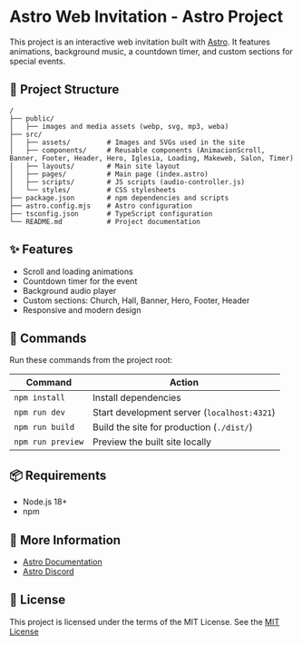 

# Astro Web Invitation - Astro Project

This project is an interactive web invitation built with [Astro](https://astro.build/). It features animations, background music, a countdown timer, and custom sections for special events.

## 🚀 Project Structure

```
/
├── public/
│   ├── images and media assets (webp, svg, mp3, weba)
├── src/
│   ├── assets/         # Images and SVGs used in the site
│   ├── components/     # Reusable components (AnimacionScroll, Banner, Footer, Header, Hero, Iglesia, Loading, Makeweb, Salon, Timer)
│   ├── layouts/        # Main site layout
│   ├── pages/          # Main page (index.astro)
│   ├── scripts/        # JS scripts (audio-controller.js)
│   └── styles/         # CSS stylesheets
├── package.json        # npm dependencies and scripts
├── astro.config.mjs    # Astro configuration
├── tsconfig.json       # TypeScript configuration
└── README.md           # Project documentation
```

## ✨ Features

- Scroll and loading animations
- Countdown timer for the event
- Background audio player
- Custom sections: Church, Hall, Banner, Hero, Footer, Header
- Responsive and modern design

## 🧞 Commands

Run these commands from the project root:

| Command           | Action                                              |
|-------------------|-----------------------------------------------------|
| `npm install`     | Install dependencies                                |
| `npm run dev`     | Start development server (`localhost:4321`)         |
| `npm run build`   | Build the site for production (`./dist/`)           |
| `npm run preview` | Preview the built site locally                      |

## 📦 Requirements

- Node.js 18+
- npm

## 👀 More Information

- [Astro Documentation](https://docs.astro.build)
- [Astro Discord](https://astro.build/chat)

## 📝 License

This project is licensed under the terms of the MIT License. See the [MIT License](LICENSE)
